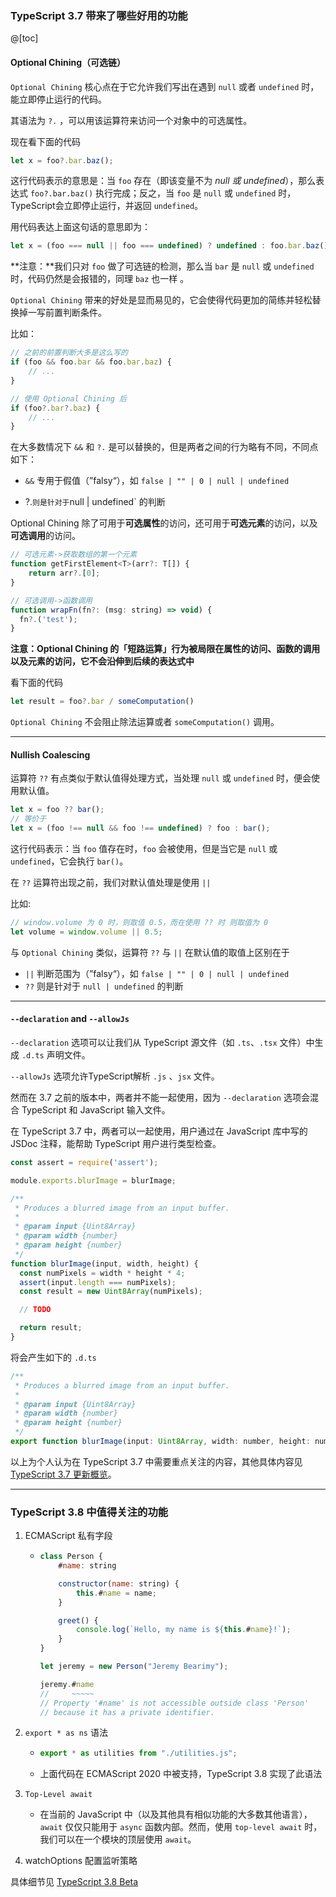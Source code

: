 ### TypeScript 3.7 带来了哪些好用的功能
@[toc]
#### Optional Chining（可选链）

`Optional Chining` 核心点在于它允许我们写出在遇到 `null` 或者 `undefined` 时，能立即停止运行的代码。

其语法为 `?.` ，可以用该运算符来访问一个对象中的可选属性。

现在看下面的代码

```javascript
let x = foo?.bar.baz();
```

这行代码表示的意思是：当 `foo` 存在（即该变量不为 *null 或 undefined*），那么表达式 `foo?.bar.baz()` 执行完成；反之，当 `foo` 是 `null` 或 `undefined` 时，TypeScript会立即停止运行，并返回 `undefined`。

用代码表达上面这句话的意思即为：

```javascript
let x = (foo === null || foo === undefined) ? undefined : foo.bar.baz();
```

**注意：**我们只对 `foo` 做了可选链的检测，那么当 `bar` 是 `null` 或 `undefined` 时，代码仍然是会报错的，同理 `baz` 也一样 。

`Optional Chining` 带来的好处是显而易见的，它会使得代码更加的简练并轻松替换掉一写前置判断条件。

比如：

```javascript
// 之前的前置判断大多是这么写的
if (foo && foo.bar && foo.bar.baz) {
    // ...
}

// 使用 Optional Chining 后
if (foo?.bar?.baz) {
    // ...
}
```

在大多数情况下 `&&` 和 `?.` 是可以替换的，但是两者之间的行为略有不同，不同点如下：

- `&&` 专用于假值（”falsy“），如 `false | "" | 0 | null | undefined`

- ?.` 则是针对于 `null | undefined` 的判断



Optional Chining 除了可用于**可选属性**的访问，还可用于**可选元素**的访问，以及**可选调用**的访问。

```javascript
// 可选元素->获取数组的第一个元素
function getFirstElement<T>(arr?: T[]) {
    return arr?.[0];
}

// 可选调用->函数调用
function wrapFn(fn?: (msg: string) => void) {
  fn?.('test');
}
```

**注意：Optional Chining 的「短路运算」行为被局限在属性的访问、函数的调用以及元素的访问，它不会沿伸到后续的表达式中**

看下面的代码

```javascript
let result = foo?.bar / someComputation()
```

`Optional Chining` 不会阻止除法运算或者 `someComputation()` 调用。

----

#### Nullish Coalescing

运算符 `??` 有点类似于默认值得处理方式，当处理 `null` 或 `undefined` 时，便会使用默认值。

```javascript
let x = foo ?? bar();
// 等价于
let x = (foo !== null && foo !== undefined) ? foo : bar();
```

这行代码表示：当 `foo` 值存在时，`foo` 会被使用，但是当它是 `null` 或 `undefined`，它会执行 `bar()`。

在 `??` 运算符出现之前，我们对默认值处理是使用 `||`

比如:

```javascript
// window.volume 为 0 时，则取值 0.5，而在使用 ?? 时 则取值为 0
let volume = window.volume || 0.5; 
```

与 `Optional Chining` 类似，运算符 `??` 与 `||` 在默认值的取值上区别在于

- `||` 判断范围为（”falsy“），如 `false | "" | 0 | null | undefined`
- `??`  则是针对于 `null | undefined` 的判断

----

#### `--declaration` and `--allowJs`

`--declaration` 选项可以让我们从 TypeScript 源文件（如 `.ts`、`.tsx` 文件）中生成 `.d.ts` 声明文件。

`--allowJs` 选项允许TypeScript解析 `.js` 、`jsx` 文件。

然而在 3.7 之前的版本中，两者并不能一起使用，因为 `--declaration` 选项会混合 TypeScript 和 JavaScript 输入文件。

在 TypeScript 3.7 中，两者可以一起使用，用户通过在 JavaScript 库中写的 JSDoc 注释，能帮助 TypeScript 用户进行类型检查。

```javascript
const assert = require('assert');

module.exports.blurImage = blurImage;

/**
 * Produces a blurred image from an input buffer.
 *
 * @param input {Uint8Array}
 * @param width {number}
 * @param height {number}
 */
function blurImage(input, width, height) {
  const numPixels = width * height * 4;
  assert(input.length === numPixels);
  const result = new Uint8Array(numPixels);

  // TODO

  return result;
}
```

将会产生如下的 `.d.ts`

```javascript
/**
 * Produces a blurred image from an input buffer.
 *
 * @param input {Uint8Array}
 * @param width {number}
 * @param height {number}
 */
export function blurImage(input: Uint8Array, width: number, height: number): Uint8Array;
```

以上为个人认为在 TypeScript 3.7 中需要重点关注的内容，其他具体内容见 [TypeScript 3.7 更新概览](http://www.typescriptlang.org/docs/handbook/release-notes/typescript-3-7.html)。

----

### TypeScript 3.8 中值得关注的功能

1. ECMAScript 私有字段

   - ```javascript
     class Person {
         #name: string
     
         constructor(name: string) {
             this.#name = name;
         }
     
         greet() {
             console.log(`Hello, my name is ${this.#name}!`);
         }
     }
     
     let jeremy = new Person("Jeremy Bearimy");
     
     jeremy.#name
     //     ~~~~~
     // Property '#name' is not accessible outside class 'Person'
     // because it has a private identifier.
     ```

2. `export * as ns` 语法

   - ```javascript
     export * as utilities from "./utilities.js";
     ```

   - 上面代码在 ECMAScript 2020 中被支持，TypeScript 3.8 实现了此语法

3. `Top-Level await`

   - 在当前的 JavaScript 中（以及其他具有相似功能的大多数其他语言），`await` 仅仅只能用于 `async` 函数内部。然而，使用 `top-level await` 时，我们可以在一个模块的顶层使用 `await`。

4. watchOptions 配置监听策略

具体细节见 [TypeScript 3.8 Beta](https://devblogs.microsoft.com/typescript/announcing-typescript-3-8-beta/)


